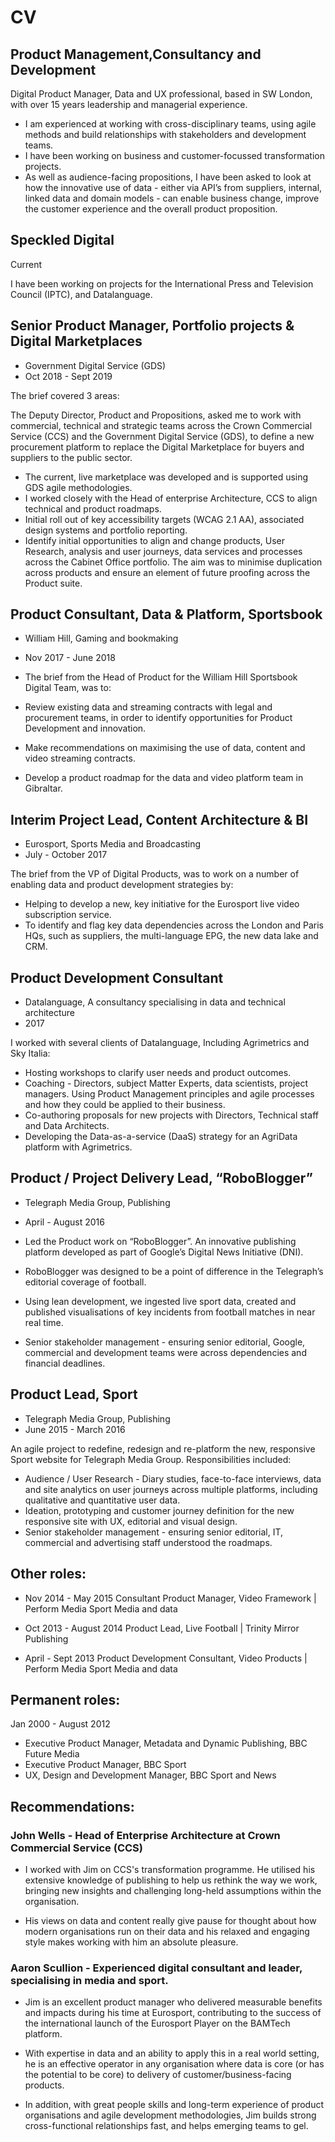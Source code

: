 # CV
## Product Management,Consultancy and Development
Digital Product Manager, Data and UX professional, based in SW London, with over 15 years leadership and managerial experience. 
- I am experienced at working with cross-disciplinary teams, using agile methods and build relationships with stakeholders and development teams. 
- I have been working on business and customer-focussed transformation projects. 
- As well as audience-facing propositions, I have been asked to look at how the innovative use of data - either via API’s from suppliers, internal, linked data and domain models - can enable business change, improve the customer experience and the overall product proposition. 

## Speckled Digital 
Current

I have been working on projects for the International Press and Television Council (IPTC), and Datalanguage.

## Senior Product Manager, Portfolio projects & Digital Marketplaces
- Government Digital Service (GDS)
- Oct 2018 - Sept 2019	

The brief covered 3 areas: 

The Deputy Director, Product and Propositions, asked me to work with commercial, technical and strategic teams across the Crown Commercial Service (CCS) and the Government Digital Service (GDS), to define a new procurement platform to replace the Digital Marketplace for buyers and suppliers to the public sector. 
- The current, live marketplace was developed and is supported using GDS agile methodologies.
- I worked closely with the Head of enterprise Architecture, CCS to align technical and product roadmaps. 
- Initial roll out of key accessibility targets (WCAG 2.1 AA), associated design systems and portfolio reporting.
- Identify initial opportunities to align and change products, User Research, analysis and user journeys, data services and processes across the Cabinet Office portfolio. The aim was to minimise duplication across products and ensure an element of future proofing across the Product suite.

## Product Consultant, Data & Platform, Sportsbook
- William Hill, Gaming and bookmaking
- Nov 2017 - June 2018

- The brief from the Head of Product for the William Hill Sportsbook Digital Team, was to:
- Review existing data and streaming contracts with legal and procurement teams, in order to identify opportunities for Product Development and innovation. 
- Make recommendations on maximising the use of data, content and video streaming contracts. 
- Develop a product roadmap for the data and video platform team in Gibraltar.

## Interim Project Lead, Content Architecture & BI
- Eurosport, Sports Media and Broadcasting
- July - October 2017	 

The brief from the VP of Digital Products, was to work on a number of enabling data and product development strategies by: 
- Helping to develop a new, key initiative for the Eurosport live video subscription service.
- To identify and flag key data dependencies across the London and Paris HQs, such as suppliers, the multi-language EPG, the new data lake and CRM. 

## Product Development Consultant
- Datalanguage, A consultancy specialising in data and technical architecture
- 2017			

I worked with several clients of Datalanguage, Including Agrimetrics and Sky Italia:
- Hosting workshops to clarify user needs and product outcomes.
- Coaching - Directors, subject Matter Experts, data scientists, project managers. Using Product Management principles and agile processes and how they could be applied to their business.
- Co-authoring proposals for new projects with Directors, Technical staff and Data Architects.
- Developing the Data-as-a-service (DaaS) strategy for an AgriData platform with Agrimetrics.

## Product / Project Delivery Lead, “RoboBlogger”
- Telegraph Media Group, Publishing 
- April - August 2016	

- Led the Product work on “RoboBlogger”. An innovative publishing platform developed as part of Google’s Digital News Initiative (DNI). 
- RoboBlogger was designed to be a point of difference in the Telegraph’s editorial coverage of football. 
- Using lean development, we ingested live sport data, created and published visualisations of key incidents from football matches in near real time. 
- Senior stakeholder management - ensuring senior editorial, Google, commercial and development teams were across dependencies and financial deadlines.

## Product Lead, Sport
- Telegraph Media Group, Publishing
- June 2015 - March 2016	

An agile project to redefine, redesign and re-platform the new, responsive Sport website for Telegraph Media Group. Responsibilities included:
- Audience / User Research - Diary studies, face-to-face interviews, data and site analytics on user journeys across multiple platforms, including qualitative and quantitative user data.
- Ideation, prototyping and customer journey definition for the new responsive site with UX, editorial and visual design.
- Senior stakeholder management - ensuring senior editorial, IT, commercial and advertising staff understood the roadmaps.

## Other roles:

- Nov 2014  - May 2015	Consultant Product Manager, Video Framework | Perform Media Sport Media and data 

- Oct 2013 - August 2014 	Product Lead, Live Football | Trinity Mirror Publishing

- April - Sept 2013		Product Development Consultant, Video Products | Perform Media Sport Media and data 

## Permanent roles: 

Jan 2000 - August 2012	
- Executive Product Manager, Metadata and Dynamic Publishing, BBC Future Media
- Executive Product Manager, BBC Sport
- UX, Design and Development Manager, BBC Sport and News

## Recommendations:

### John Wells - Head of Enterprise Architecture at Crown Commercial Service (CCS)
- I worked with Jim on CCS's transformation programme. He utilised his extensive knowledge of publishing to help us rethink the way we work, bringing new insights and challenging long-held assumptions within the organisation. 

- His views on data and content really give pause for thought about how modern organisations run on their data and his relaxed and engaging style makes working with him an absolute pleasure.

### Aaron Scullion - Experienced digital consultant and leader, specialising in media and sport.
- Jim is an excellent product manager who delivered measurable benefits and impacts during his time at Eurosport, contributing to the success of the international launch of the Eurosport Player on the BAMTech platform. 

- With expertise in data and an ability to apply this in a real world setting, he is an effective operator in any organisation where data is core (or has the potential to be core) to delivery of customer/business-facing products. 

- In addition, with great people skills and long-term experience of product organisations and agile development methodologies, Jim builds strong cross-functional relationships fast, and helps emerging teams to gel.


